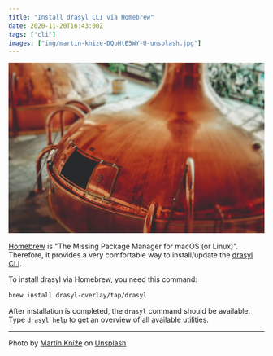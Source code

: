 ```yaml
---
title: "Install drasyl CLI via Homebrew"
date: 2020-11-20T16:43:00Z
tags: ["cli"]
images: ["img/martin-knize-DQpHtE5WY-U-unsplash.jpg"]
---
```


![Copper alcohol distillery](/img/martin-knize-DQpHtE5WY-U-unsplash.jpg)

[Homebrew](https://brew.sh/) is "The Missing Package Manager for macOS (or Linux)".
Therefore, it provides a very comfortable way to install/update the [drasyl CLI](https://docs.drasyl.org/cli/).

<!--more-->

To install drasyl via Homebrew, you need this command:
```bash
brew install drasyl-overlay/tap/drasyl
```

After installation is completed, the `drasyl` command should be available.
Type `drasyl help` to get an overview of all available utilities.

---

Photo by [Martin Kníže](https://unsplash.com/@martz90) on [Unsplash](https://unsplash.com/)